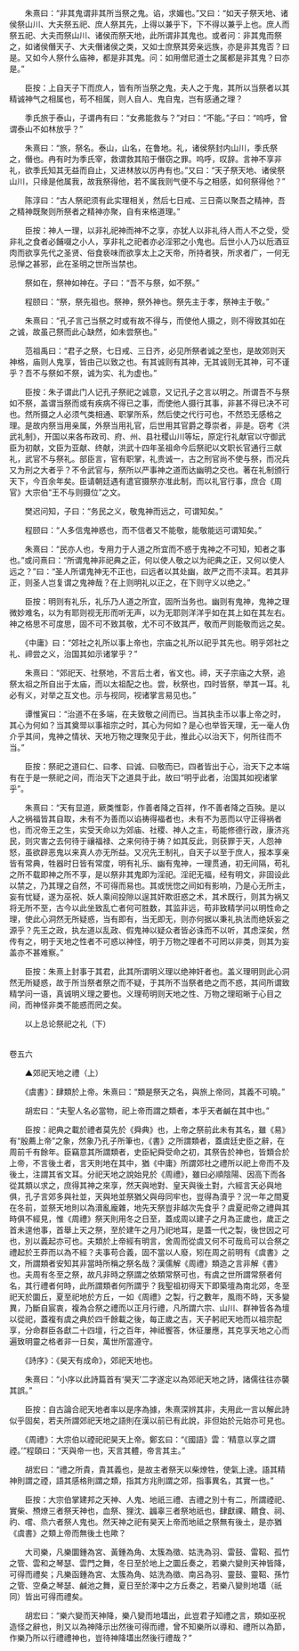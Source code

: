 <!-- { "loadSidebar": true } -->
　　朱熹曰：“非其鬼谓非其所当祭之鬼。谄，求媚也。”又曰：“如天子祭天地、诸侯祭山川、大夫祭五祀、庶人祭其先，上得以兼乎下，下不得以兼乎上也。庶人而祭五祀、大夫而祭山川、诸侯而祭天地，此所谓非其鬼也。或者问：非其鬼而祭之，如诸侯僭天子、大夫僭诸侯之类，又如士庶祭其旁亲远族，亦是非其鬼否？曰是。又如今人祭什么庙神，都是非其鬼。问：如用僧尼道士之属都是非其鬼？曰亦是。”

　　臣按：上自天子下而庶人，皆有所当祭之鬼，夫人之于鬼，其所以当祭者以其精诚神气之相属也，苟不相属，则人自人、鬼自鬼，岂有感通之理？

　　季氏旅于泰山，子谓冉有曰：“女弗能救与？”对曰：“不能。”子曰：“呜呼，曾谓泰山不如林放乎？”

　　朱熹曰：“旅，祭名。泰山，山名，在鲁地。礼，诸侯祭封内山川，季氏祭之，僭也。冉有时为季氏宰，救谓救其陷于僭窃之罪。呜呼，叹辞。言神不享非礼，欲季氏知其无益而自止，又进林放以厉冉有也。”又曰：“天子祭天地、诸侯祭山川，只缘是他属我，故我祭得他，若不属我则气便不与之相感，如何祭得他？”

　　陈淳曰：“古人祭祀须有此实理相关，然后七日戒、三日斋以聚吾之精神，吾之精神既聚则所祭者之精神亦聚，自有来格道理。”

　　臣按：神人一理，以非礼祀神而神不之享，亦犹人以非礼待人而人不之受，受非礼之食者必餔啜之小人，享非礼之祀者亦必淫邪之小鬼也。后世小人乃以卮酒豆肉而欲享先代之圣贤、俗食亵味而欲享太上之天帝，所持者狭，所求者广，一何无忌惮之甚邪，此在圣明之世所当禁也。

　　祭如在，祭神如神在。子曰：“吾不与祭，如不祭。”

　　程颐曰：“祭，祭先祖也。祭神，祭外神也。祭先主于孝，祭神主于敬。”

　　朱熹曰：“孔子言己当祭之时或有故不得与，而使他人摄之，则不得致其如在之诚，故虽己祭而此心缺然，如未尝祭也。”

　　范祖禹曰：“君子之祭，七日戒、三日齐，必见所祭者诚之至也，是故郊则天神格，庙则人鬼享，皆由己以致之也。有其诚则有其神，无其诚则无其神，可不谨乎？吾不与祭如不祭，诚为实、礼为虚也。”

　　臣按：朱子谓此门人记孔子祭祀之诚意，又记孔子之言以明之。所谓吾不与祭如不祭，盖谓当祭而或有疾病不得已之事，而使他人摄行其事，非甚不得已决不可也。然所摄之人必须气类相通、职掌所系，然后使之代行可也，不然恐无感格之理。是故内祭当用亲属，外祭当用礼官，后世用其官爵之尊崇者，非是。窃考《洪武礼制》，开国以来各布政司、府、州、县社稷山川等坛，原定行礼献官以守御武臣为初献，文臣为亚献、终献，洪武十四年圣祖命今后祭祀以文职长官通行三献礼，武官不与祭礼。部臣言，官有职掌，礼贵诚一，古之刑官尚不使与祭，而况兵又为刑之大者乎？不令武官与，祭所以严事神之道而达幽明之交也。著在礼制颁行天下，今百余年矣。臣请朝廷遇有遣官摄祭亦准此制，而以礼官行事，庶合《周官》大宗伯“王不与则摄位”之文。

　　樊迟问知，子曰：“务民之义，敬鬼神而远之，可谓知矣。”

　　程颐曰：“人多信鬼神惑也，而不信者又不能敬，能敬能远可谓知矣。”

　　朱熹曰：“民亦人也，专用力于人道之所宜而不惑于鬼神之不可知，知者之事也。”或问熹曰：“所谓鬼神非祀典之正，何以使人敬之以为祀典之正，又何以使人远之？”曰：“圣人所谓鬼神无不正也，曰远者以其处幽，故严之而不渎耳。若其非正，则圣人岂复谓之鬼神哉？在上则明礼以正之，在下则守义以绝之。”

　　臣按：明则有礼乐，礼乐乃人道之所宜，固所当务也。幽则有鬼神，鬼神之理微妙难名，以为有耶则视无形而听无声，以为无耶则洋洋乎如在其上如在其左右。神之格思不可度思，固不可不致其敬，尤不可不致其严，敬而严则能敬而远之矣。

　　《中庸》曰：“郊社之礼所以事上帝也，宗庙之礼所以祀乎其先也。明乎郊社之礼、禘尝之义，治国其如示诸掌乎？”

　　朱熹曰：“郊祀天、社祭地，不言后土者，省文也。禘，天子宗庙之大祭，追祭太祖之所自出于太庙，而以太祖配之也。尝，秋祭也，四时皆祭，举其一耳。礼必有义，对举之互文也。示与视同，视诸掌言易见也。”

　　谭惟寅曰：“治道不在多端，在夫致敬之间而已。当其执圭币以事上帝之时，其心为何如？当其奠斝以事祖宗之时，其心为何如？是心也举皆天理，无一毫人伪介乎其间，鬼神之情状、天地万物之理聚见于此，推此心以治天下，何所往而不当。”

　　臣按：祭祀之道曰仁、曰孝、曰诚、曰敬而已，四者皆出于心，治天下之本端有在于是一祭祀之间，而治天下之道具于此，故曰“明乎此者，治国其如视诸掌乎”。

　　朱熹曰：“天有显道，厥类惟彰，作善者降之百祥，作不善者降之百殃。是以人之祸福皆其自取，未有不为善而以谄祷得福者也，未有不为恶而以守正得祸者也，而况帝王之生，实受天命以为郊庙、社稷、神人之主，苟能修德行政，康济兆民，则灾害之去何待于禳福禄、之来何待于祷？如其反此，则获罪于天，人怨神怒，虽欲辟恶鬼以来真人亦无所益。又况先王制礼，自天子以至于庶人，报本享亲皆有常典，牲器时日皆有常度，明有礼乐、幽有鬼神，一理贯通，初无间隔，苟礼之所不载即神之所不享，是以祭非其鬼即为淫祀。淫祀无福，经有明文，非固设此以禁之，乃其理之自然，不可得而易也。其或恍惚之间如有影响，乃是心无所主，妄有忧疑，遂为巫祝、妖人乘间投隙以逞其奸欺诳惑之术，其术既行，则其为祸又将无所不至，古今以此坐致乱亡者何可胜数，其监非远，苟非致精学问以明性命之理，使此心洞然无所疑惑，当有即有，当无即无，则亦何据以秉礼执法而绝妖妄之源乎？先王之政，执左道以乱政、假鬼神以疑众者皆必诛而不以听，其虑深矣，然传有之，明于天地之性者不可惑以神怪，明于万物之理者不可罔以非类，则其为妄盖亦不甚难察。”

　　臣按：朱熹上封事于其君，此其所谓明义理以绝神奸者也。盖义理明则此心洞然无所疑惑，故于所当祭者祭之而不疑，于其所不当祭者绝之而不惑，其间所谓致精学问一语，真诚明义理之要也。义理苟明则天地之性、万物之理昭晰于心目之间，而神怪非类不能惑而罔之矣。

　　以上总论祭祀之礼（下）  
　 

卷五六

　　▲郊祀天地之禮（上）

　　《虞書》：肆類於上帝。朱熹曰：“類是祭天之名，與旅上帝同，其義不可曉。”

　　胡宏曰：“夫聖人名必當物，祀上帝而謂之類者，本乎天者鹹在其中也。”

　　臣按：祀典之載於禮者莫先於《舜典》也，上帝之祭前此未有其名，雖《易》有“殷薦上帝”之象，然象乃孔子所筆也，《書》之所謂類者，蓋虞廷史臣之辭，在周前千有餘年。臣竊意其所謂類者，史臣紀舜受命之初，其祭告於神也，皆類合於上帝，不言後土者，言天則地在其中，猶《中庸》所謂郊社之禮所以祀上帝而不及後土，注謂其省文耳。分祀天地之說始見於《周禮》，雖曰必順陰陽、因高下而各從其類以求之，庶得其神之來享，然天與地對、皇天與後土對，六經言天必與地俱，孔子言郊多與社並，天與地並祭猶父與母同牢也，豈得為瀆乎？況一年之間夏在冬前，並祭天地則以為瀆亂龐雜，地先天祭豈非越次先食乎？虞夏祀帝之禮與其時俱不經見，惟《周禮》祭天則用冬之日至，蓋成周以建子之月為正歲也，歲正之首未遑他事，首舉上天之祭，至於建午之月乃祀地耳，是蓋一代之製，後世因之可也，別以義起亦可也。夫類於上帝經有明言，舍周而從虞又何不可哉烏可以合祭之禮起於王莽而以為不經？夫事苟合義，固不當以人廢，矧在周之前明有《虞書》之文，所謂類者安知其非當時所稱之祭名哉？漢儒解《周禮》類造之言非解《書》也。夫周有冬至之祭，故凡非時之祭謂之依類常祭可也，有虞之世所謂常祭者何名，其行禮者何時，此所謂類者何所謂乎？我聖祖初得天下即築壇為南北郊，冬至祀天於圜丘，夏至祀地於方丘，一如《周禮》之製，行之數年，風雨不時，天多變異，乃斷自宸衷，複為合祭之禮而以正月行禮，凡所謂六宗、山川、群神皆各為壇以從祀，蓋複有虞之典於四千餘載之後，每正歲之吉，天子躬祀天地而以祖宗配享，分命群臣各獻二十四壇，行之百年，神祗饗答，休征屢應，其克享天地之心而遍致明靈之格者非一日矣，萬世所當遵守。

　　《詩序》：《昊天有成命》，郊祀天地也。

　　朱熹曰：“小序以此詩篇首有‘昊天’二字遂定以為郊祀天地之詩，諸儒往往亦襲其誤。”

　　臣按：自古論合祀天地者率以是序為據，朱熹深辨其非，夫用此一言以解此詩似乎固矣，若夫所謂郊祀天地之語則在漢以前已有此說，非但始於元始亦可見也。

　　《周禮》：大宗伯以禋祀祀昊天上帝。鄭玄曰：“《國語》雲：‘精意以享之謂禋。’”程頤曰：“天與帝一也，天言其體，帝言其主。”

　　胡宏曰：“禮之所貴，貴其義也，是故主者祭天以柴燎牲，使氣上達。語其精神則謂之禋，語其感格則謂之類，指其方兆則謂之郊，指事異名，其實一也。”

　　臣按：大宗伯掌建邦之天神、人鬼、地祇三禮、吉禮之別十有二，所謂禋祀、實柴、槱燎三者祭天神也，血祭、狸沈、疈辜三者祭地祇也，肆獻祼、饋食、祠、礿、嚐、烝六者祭人鬼也。然天神之祀有昊天上帝而地祗之祭無有後土，是亦猶《虞書》之類上帝而無後土也歟？

　　大司樂，凡樂圜鍾為宮、黃鍾為角、太簇為徵、姑洗為羽、雷鼓、雷鞀、孤竹之管、雲和之琴瑟、雲門之舞，冬日至於地上之圜丘奏之，若樂六變則天神皆降，可得而禮矣；凡樂函鍾為宮、太簇為角、姑洗為徵、南呂為羽、靈鼓、靈鞀、孫竹之管、空桑之琴瑟、鹹池之舞，夏日至於澤中之方丘奏之，若樂八變則地壒（祇同）皆出可得而禮矣。

　　胡宏曰：“樂六變而天神降，樂八變而地壒出，此豈君子知禮之言，類如巫祝造怪之辭也，則又以為神降示出然後可得而禮，曾不知樂所以導和、禮所以為節，作樂乃所以行禮禮神也，豈待神降壒出然後行禮哉？”

